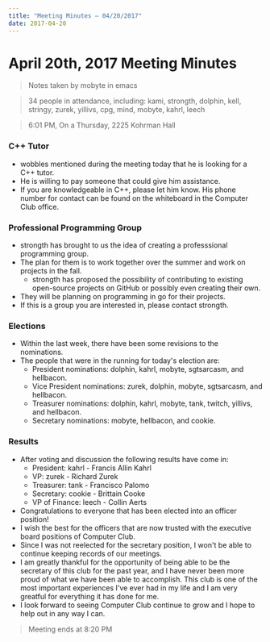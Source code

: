 ```yaml
---
title: "Meeting Minutes – 04/20/2017"
date: 2017-04-20
---
```

# April 20th, 2017 Meeting Minutes
> Notes taken by mobyte in emacs

> 34 people in attendance, including: kami, strongth, dolphin, kell, stringy, zurek, yillivs, cpg, mind, mobyte, kahrl, leech

> 6:01 PM, On a Thursday, 2225 Kohrman Hall

### C++ Tutor
- wobbles mentioned during the meeting today that he is looking for a C++ tutor.
- He is willing to pay someone that could give him assistance.
- If you are knowledgeable in C++, please let him know. His phone number for contact can be found on the whiteboard in the Computer Club office.

### Professional Programming Group
- strongth has brought to us the idea of creating a professsional programming group.
- The plan for them is to work together over the summer and work on projects in the fall.
  - strongth has proposed the possibility of contributing to existing open-source projects on GitHub or possibly even creating their own.
- They will be planning on programming in go for their projects.
- If this is a group you are interested in, please contact strongth.

### Elections
- Within the last week, there have been some revisions to the nominations.
- The people that were in the running for today's election are:
  - President nominations: dolphin, kahrl, mobyte, sgtsarcasm, and hellbacon.
  - Vice President nominations: zurek, dolphin, mobyte, sgtsarcasm, and hellbacon.
  - Treasurer nominations: dolphin, kahrl, mobyte, tank, twitch, yillivs, and hellbacon.
  - Secretary nominations: mobyte, hellbacon, and cookie.

### Results
- After voting and discussion the following results have come in:
  - President: kahrl - Francis Allin Kahrl
  - VP: zurek - Richard Zurek
  - Treasurer: tank - Francisco Palomo
  - Secretary: cookie - Brittain Cooke
  - VP of Finance: leech - Collin Aerts
- Congratulations to everyone that has been elected into an officer position!
- I wish the best for the officers that are now trusted with the executive board positions of Computer Club.
- Since I was not reelected for the secretary position, I won't be able to continue keeping records of our meetings.
- I am greatly thankful for the opportunity of being able to be the secretary of this club for the past year, and I have never been more proud of what we have been able to accomplish. This club is one of the most important experiences I've ever had in my life and I am very greatful for everything it has done for me.
- I look forward to seeing Computer Club continue to grow and I hope to help out in any way I can.

> Meeting ends at 8:20 PM
